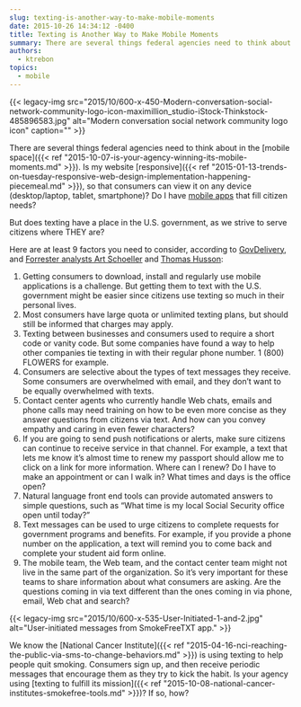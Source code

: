 ```yaml
---
slug: texting-is-another-way-to-make-mobile-moments
date: 2015-10-26 14:34:12 -0400
title: Texting is Another Way to Make Mobile Moments
summary: There are several things federal agencies need to think about in the mobile space. Is my website responsive, so that consumers can view it on any device (desktop/laptop, tablet, smartphone)? Do I have mobile apps that fill citizen needs? But does texting have a place in the U.S. government, as we strive to serve citizens
authors:
  - ktrebon
topics:
  - mobile
---
```


{{< legacy-img src="2015/10/600-x-450-Modern-conversation-social-network-community-logo-icon-maximillion_studio-iStock-Thinkstock-485896583.jpg" alt="Modern conversation social network community logo icon" caption="" >}} 

There are several things federal agencies need to think about in the [mobile space]({{< ref "2015-10-07-is-your-agency-winning-its-mobile-moments.md" >}}). Is my website [responsive]({{< ref "2015-01-13-trends-on-tuesday-responsive-web-design-implementation-happening-piecemeal.md" >}}), so that consumers can view it on any device (desktop/laptop, tablet, smartphone)? Do I have [mobile apps](https://www.usa.gov/mobile-apps) that fill citizen needs?

But does texting have a place in the U.S. government, as we strive to serve citizens where THEY are?

Here are at least 9 factors you need to consider, according to [GovDelivery](http://www.govdelivery.com/pdfs/infographic_8PowerfulWays.pdf), and [Forrester analysts Art Schoeller](https://www.forrester.com/art-schoeller) and [Thomas Husson](http://blogs.forrester.com/thomas_husson/15-09-16-consumers_will_manage_all_brand_interactions_via_their_smartphones):

  1. Getting consumers to download, install and regularly use mobile applications is a challenge. But getting them to text with the U.S. government might be easier since citizens use texting so much in their personal lives.
  2. Most consumers have large quota or unlimited texting plans, but should still be informed that charges may apply.
  3. Texting between businesses and consumers used to require a short code or vanity code. But some companies have found a way to help other companies tie texting in with their regular phone number. 1 (800) FLOWERS for example.
  4. Consumers are selective about the types of text messages they receive. Some consumers are overwhelmed with email, and they don&#8217;t want to be equally overwhelmed with texts.
  5. Contact center agents who currently handle Web chats, emails and phone calls may need training on how to be even more concise as they answer questions from citizens via text. And how can you convey empathy and caring in even fewer characters?
  6. If you are going to send push notifications or alerts, make sure citizens can continue to receive service in that channel. For example, a text that lets me know it&#8217;s almost time to renew my passport should allow me to click on a link for more information. Where can I renew? Do I have to make an appointment or can I walk in? What times and days is the office open?
  7. Natural language front end tools can provide automated answers to simple questions, such as &#8220;What time is my local Social Security office open until today?&#8221;
  8. Text messages can be used to urge citizens to complete requests for government programs and benefits. For example, if you provide a phone number on the application, a text will remind you to come back and complete your student aid form online.
  9. The mobile team, the Web team, and the contact center team might not live in the same part of the organization. So it&#8217;s very important for these teams to share information about what consumers are asking. Are the questions coming in via text different than the ones coming in via phone, email, Web chat and search?

{{< legacy-img src="2015/10/600-x-535-User-Initiated-1-and-2.jpg" alt="User-initiated messages from SmokeFreeTXT app." >}}

We know the [National Cancer Institute]({{< ref "2015-04-16-nci-reaching-the-public-via-sms-to-change-behaviors.md" >}}) is using texting to help people quit smoking. Consumers sign up, and then receive periodic messages that encourage them as they try to kick the habit. Is your agency using [texting to fulfill its mission]({{< ref "2015-10-08-national-cancer-institutes-smokefree-tools.md" >}})? If so, how?

 